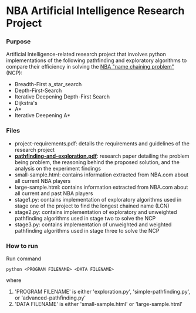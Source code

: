# NBA Artificial Intelligence Research Project

### Purpose
Artificial Intelligence-related research project that involves python implementations of the following pathfinding and exploratory algorithms to compare their efficiency in solving the [NBA "name chaining problem"](https://github.com/carlosandfound/NBA-AI-Research/blob/master/pathfinding-and-exploration.pdf) (NCP):
- Breadth-First a_star_search
- Depth-First-Search
- Iterative Deepening Depth-First Search
- Dijkstra's
- A*
- Iterative Deepening A*


### Files
- project-requirements.pdf: details the requirements and guidelines of the research project
- [**pathfinding-and-exploration.pdf**](https://github.com/carlosandfound/NBA-AI-Research/blob/master/pathfinding-and-exploration.pdf): research paper detailing the problem being problem, the reasoning behind the proposed solution, and the analysis on the experiment findings
- small-sample.html: contains information extracted from NBA.com about all current NBA players
- large-sample.html: contains information extracted from NBA.com about all current and past NBA players
- stage1.py: contains implementation of exploratory algorithms used in stage one of the project to find the longest chained name (LCN)
- stage2.py: contains implementation of exploratory and unweighted pathfinding algorithms used in stage two to solve the NCP
- stage3.py: contains implementation of unweighted and weighted pathfinding algorithms used in stage three to solve the NCP


### How to run
Run command
```
python <PROGRAM FILENAME> <DATA FILENAME>
```
where
1. 'PROGRAM FILENAME' is either 'exploration.py', 'simple-pathfinding.py', or 'advanced-pathfinding.py'
2. 'DATA FILENAME' is either 'small-sample.html' or 'large-sample.html'
